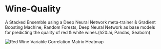 # Wine-Quality
A Stacked Ensemble using a Deep Neural Network meta-trainer &amp; Gradient Boosting Machine, Random Forests, Deep Neural Network as base models for predicting the quality of red & white wines.(h20.ai, Pandas, Seaborn)

![Red Wine Variable Correlation Matrix Heatmap](https://github.com/AvijitNalwa/Wine-Quality/blob/master/Red%20Correlation%20Matrix%20Heatmap.png)
